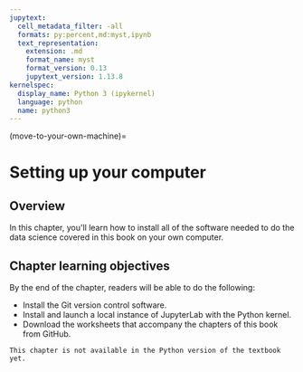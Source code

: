 ```yaml
---
jupytext:
  cell_metadata_filter: -all
  formats: py:percent,md:myst,ipynb
  text_representation:
    extension: .md
    format_name: myst
    format_version: 0.13
    jupytext_version: 1.13.8
kernelspec:
  display_name: Python 3 (ipykernel)
  language: python
  name: python3
---
```


(move-to-your-own-machine)=
# Setting up your computer

## Overview

In this chapter, you'll learn how to install all of the software
needed to do the data science covered in this book on your own computer.

## Chapter learning objectives

By the end of the chapter, readers will be able to do the following:

- Install the Git version control software.
- Install and launch a local instance of JupyterLab with the Python kernel.
- Download the worksheets that accompany the chapters of this book from GitHub.

```{note}
This chapter is not available in the Python version of the textbook yet.
```

<!--
## Installing software on your own computer

This section will provide instructions for installing the software required by
this book on your own computer.
Given that installation instructions can vary widely based on the computer setup,
we have created instructions for multiple operating systems.
In particular, the installation instructions below have been verified to work
on a computer that:

- runs one of the following operating systems: Ubuntu 20.04, macOS Big Sur (version 11.4.x or 11.5.x), Windows 10 Professional, Enterprise or Education (version 2004, 20H2, or 21H1),
- has a connection to the internet,
- uses a 64-bit CPU,
- uses English as the default language.

### Git

As shown in Chapter \@ref(Getting-started-with-version-control),
Git \index{git!installation} is a very useful tool for version controlling your projects,
as well as sharing your work with others. Here's how to install Git on
the following operating systems:

**Windows:** To install
Git on Windows, go to <https://git-scm.com/download/win> and download the Windows
version of Git. Once the download has finished, run the installer and accept
the default configuration for all pages.

**MacOS:** To install Git on Mac OS,
open the terminal ([how-to video](https://youtu.be/5AJbWEWwnbY))
and type the following command:

```
xcode-select --install
```

**Ubuntu:** To install Git on Ubuntu, open the terminal
and type the following commands:

```
sudo apt update
sudo apt install git
```

+++

### Miniconda

To run Jupyter notebooks on your computer,
you will need to install the web-based platform JupyterLab.
But JupyterLab relies on Python, so we need to install Python first.
We can install Python via
the \index{miniconda} [miniconda Python package distribution](https://docs.conda.io/en/latest/miniconda.html).

**Windows:** To install miniconda on Windows, download
the [latest Python 64-bit version from here](https://repo.anaconda.com/miniconda/Miniconda3-latest-Windows-x86_64.exe).
Once the download has finished, run the installer
and accept the default configuration for all pages.
After installation, you can open the Anaconda Prompt
by opening the Start Menu and searching for the program called
"Anaconda Prompt (miniconda3)".
When this opens, you will see a prompt similar to
`(base) C:\Users\your_name`.

**MacOS:** To install miniconda on MacOS, you will need to use a different
installation method depending on the type of processor chip your computer has.

If your Mac computer has an Intel x86 processor chip you can download
the [latest Python 64-bit version from here](https://repo.anaconda.com/miniconda/Miniconda3-latest-MacOSX-x86_64.pkg).
After the download has finished, run the installer and accept the default
configuration for all pages.

If your Mac computer has an Apple M1 processor chip you can download
the [latest Python 64-bit version from here](https://repo.anaconda.com/miniconda/Miniconda3-latest-MacOSX-arm64.sh).
After the download has finished, you need to run the downloaded script in the terminal using a command
like:

```
bash path/to/Miniconda3-latest-MacOSX-arm64.sh
```

Make sure to replace `path/to/` with the path of the folder
containing the downloaded script. Most computers will save downloaded files to the `Downloads` folder.
If this is the case for your computer, you can run the script in the terminal by typing:

```
bash Downloads/Miniconda3-latest-MacOSX-arm64.sh
```

The instructions for the installation will then appear.
Follow the prompts and agree to accepting the license,
the default installation location,
and to running `conda init`, which makes `conda` available from the terminal.

**Ubuntu:** To install miniconda on Ubuntu, first download
the [latest Python 64-bit version from here](https://repo.anaconda.com/miniconda/Miniconda3-latest-Linux-x86_64.sh).
After the download has finished, open the terminal and execute the following
command:

```
bash path/to/Miniconda3-latest-Linux-x86_64.sh
```

Make sure to replace `path/to/` with the path of the folder containing the downloaded
script. Most often this file will be downloaded to the `Downloads` folder.
If this is the case for your computer, you can run the script in the terminal by typing:

```
bash Downloads/Miniconda3-latest-Linux-x86_64.sh
```

The instructions for the installation will then appear.
Follow the prompts and agree to accepting the license,
the default installation location,
and to running `conda init`, which makes `conda` available from the terminal.

### JupyterLab

With miniconda set up, we can now install JupyterLab \index{JupyterLab installation} and the Jupyter Git \index{git!Jupyter extension} extension.
Type the following into the Anaconda Prompt (Windows) or the terminal (MacOS and Ubuntu) and press enter:

```
conda install -c conda-forge -y jupyterlab
conda install -y nodejs
pip install --upgrade jupyterlab-git
```

To test that your JupyterLab installation is functional, you can type
`jupyter lab` into the Anaconda Prompt (Windows)
or terminal (MacOS and Ubuntu) and press enter. This should open a new
tab in your default browser with the JupyterLab interface. To exit out of
JupyterLab you can click `File -> Shutdown`, or go to the terminal from which
you launched JupyterLab, hold `Ctrl`, and press `C` twice.

To improve the experience of using R in JupyterLab, you should also add an extension
that allows you to set up keyboard shortcuts for inserting text.
By default,
this extension creates shortcuts for inserting two of the most common R
operators: `<-` and `|>`. Type the following in the Anaconda Prompt (Windows)
or terminal (MacOS and Ubuntu) and press enter:

```
jupyter labextension install @techrah/text-shortcuts
```

### R, R packages, and the IRkernel

To have the software \index{R installation} used in this book available to you in JupyterLab,
you will need to install the R programming language,
several R packages,
and the \index{kernel!installation} IRkernel.
To install versions of these that are compatible with the accompanying worksheets,
type the command shown below into the Anaconda Prompt (Windows)
or terminal (MacOS and Ubuntu).

```
conda env update --file https://raw.githubusercontent.com/UBC-DSCI/data-science-a-first-intro-worksheets/main/environment.yml
```

This command installs the specific R and package versions specified in
the `environment.yml` file found in
[the worksheets repository](https://worksheets.python.datasciencebook.ca).
We will always keep the versions in the `environment.yml` file updated
so that they are compatible with the exercise worksheets that accompany the book.

> You can also install the *latest* version of R
> and the R packages used in this book by typing the commands shown below
> in the Anaconda Prompt (Windows)
> or terminal (MacOS and Ubuntu) and pressing enter.
> **Be careful though:** this may install package versions that are
> incompatible with the worksheets that accompany the book; the automated
> exercise feedback might tell you your answers are not correct even though
> they are!
>
> ```
> conda install -c conda-forge -y \
>   r-base \
>   r-cowplot \
>   r-ggally \
>   r-gridextra \
>   r-irkernel \
>   r-kknn \
>   r-rpostgres \
>   r-rsqlite \
>   r-scales \
>   r-testthat \
>   r-tidymodels \
>   r-tidyverse \
>   r-tinytex \
>   unixodbc
> ```

### LaTeX

To be able to render `.ipynb` files to `.pdf` you need to install a LaTeX
distribution. These can be quite large, so we will opt to use `tinytex`, a
light-weight cross-platform, portable, and easy-to-maintain LaTeX distribution
based on TeX Live.

**MacOS:** To install `tinytex`
we need to make sure that `/usr/local/bin` is writable.
To do this, type the following in the terminal:

```
sudo chown -R $(whoami):admin /usr/local/bin
```

>  **Note:** You might be asked to enter your password during installation.

**All operating systems:**
To install LaTeX, open JupyterLab by typing `jupyter lab`
in the Anaconda Prompt (Windows) or terminal (MacOS and Ubuntu) and press Enter.
Then from JupyterLab, open an R console, type the commands listed below, and
press Shift + Enter to install `tinytex`:

```
tinytex::install_tinytex()
tinytex::tlmgr_install(c("eurosym",
                         "adjustbox",
                         "caption",
                         "collectbox",
                         "enumitem",
                         "environ",
                         "fp",
                         "jknapltx",
                         "ms",
                         "oberdiek",
                         "parskip",
                         "pgf",
                         "rsfs",
                         "tcolorbox",
                         "titling",
                         "trimspaces",
                         "ucs",
                         "ulem",
                         "upquote"))
```

**Ubuntu:**
To append the TinyTex executables to our `PATH` we need to edit our `.bashrc file`.
The TinyTex executables are usually installed in `~/bin`.
Thus, add the lines below to the bottom of your `.bashrc` file
(which you can open by `nano ~/.bashrc` and save the file:

```
# Append TinyTex executables to the path
export PATH="$PATH:~/bin"
```

>  **Note:** If you used `nano` to open your `.bashrc` file,
follow the keyboard shortcuts at the bottom of the nano text editor
to save and close the file.

## Finishing up installation

It is good practice to restart all the programs you used when installing this
software stack before you proceed to doing your data analysis.
This includes restarting JupyterLab as well as the terminal (MacOS and Ubuntu)
or the Anaconda Prompt (Windows).
This will ensure all the software and settings you put in place are
correctly sourced.

## Downloading the worksheets for this book

The worksheets containing practice exercises for this book
can be downloaded by visiting
[https://worksheets.python.datasciencebook.ca](https://worksheets.python.datasciencebook.ca).
The worksheets are contained within the compressed zip folder that will be downloaded.
Once you unzip the downloaded file, you can open the folder and run each worksheet
using Jupyter. See Chapter \@ref(getting-started-with-jupyter) for instructions on how to use Jupyter.

-->
